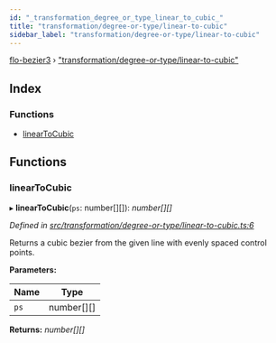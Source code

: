 ```yaml
---
id: "_transformation_degree_or_type_linear_to_cubic_"
title: "transformation/degree-or-type/linear-to-cubic"
sidebar_label: "transformation/degree-or-type/linear-to-cubic"
---
```


[flo-bezier3](../globals.md) › ["transformation/degree-or-type/linear-to-cubic"](_transformation_degree_or_type_linear_to_cubic_.md)

## Index

### Functions

* [linearToCubic](_transformation_degree_or_type_linear_to_cubic_.md#lineartocubic)

## Functions

###  linearToCubic

▸ **linearToCubic**(`ps`: number[][]): *number[][]*

*Defined in [src/transformation/degree-or-type/linear-to-cubic.ts:6](https://github.com/FlorisSteenkamp/FloBezier/blob/6f79660/src/transformation/degree-or-type/linear-to-cubic.ts#L6)*

Returns a cubic bezier from the given line with evenly spaced control points.

**Parameters:**

Name | Type |
------ | ------ |
`ps` | number[][] |

**Returns:** *number[][]*
